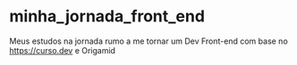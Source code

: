 # minha_jornada_front_end
Meus estudos na jornada rumo a me tornar um Dev Front-end com base no https://curso.dev e Origamid
